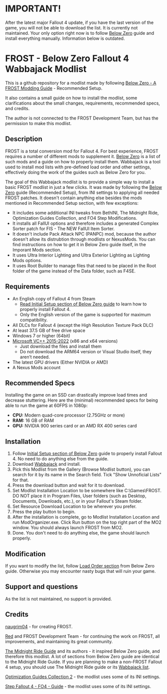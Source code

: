 # IMPORTANT!
After the latest major Fallout 4 update, if you have the last version of the game, you will not be able to download the list. It is currently not maintained. Your only option right now is to follow [Below Zero](https://redawt.github.io/f4-frost-guide) guide and install everything manually. Information below is outdated.

# FROST - Below Zero Fallout 4 Wabbajack Modlist

This is a github repository for a modlist made by following [Below Zero - A FROST Modding Guide](https://redawt.github.io/f4-frost-guide) -  Recommended Setup. 

It also contains a small guide on how to install the modlist, some clarifications about the small changes, requirements, recommended specs, and credits.

The author is not connected to the FROST Development Team, but has the permission to make this modlist.

## Description
FROST is a total conversion mod for Fallout 4. For best experience, FROST requires a number of different mods to supplement it. [Below Zero](https://redawt.github.io/f4-frost-guide) is a list of such mods and a guide on how to properly install them. Wabbajack is a tool used to install mod lists with pre-defined load order and other settings, effectively doing the work of the guides such as Below Zero for you.

The goal of this Wabbajack modlist is to provide a simple way to install a basic FROST modlist in just a few clicks. It was made by following the [Below Zero](https://redawt.github.io/f4-frost-guide) guide (Recommended Setup), from INI settings to applying all needed FROST patches. It doesn't contain anything else besides the mods mentioned in Recommended Setup section, with few exceptions:
- It includes some additional INI tweaks from BethINI, The Midnight Ride, Optimization Guides Collection, and FO4 Step Modifications.
- It installs all FallUI options and therefore includes a generated Complex Sorter patch for FIS - The NEW FallUI Item Sorter.
- It doesn't include Pack Attack NPC (PANPC) mod, because the author doesn't allow its distrubtion through modlists or NexusMods. You can find instructions on how to get it in Below Zero guide itself, in the Imporant Mods section.
- It uses Ultra Interior Lighting and Ultra Exterior Lighting as Lighting Mods options.
- It uses Root Builder to manage files that need to be placed in the Root folder of the game instead of the Data folder, such as F4SE.

## Requirements
- An English copy of Fallout 4 from Steam
  - [Read Initial Setup section of Below Zero guide](https://redawt.github.io/f4-frost-guide/initialsetup.html) to learn how to properly install Fallout 4.
  - Only the English version of the game is supported for maximum compatibility.
- All DLCs for Fallout 4 (except the High Resolution Texture Pack DLC)
- At least 37.5 GB of free drive space
- Windows 7 or higher (64bit)
- [Microsoft VC++ 2015-2022](https://docs.microsoft.com/en-us/cpp/windows/latest-supported-vc-redist?view=msvc-170) (x86 and x64 versions)
  - Just download the files and install them
  - Do not download the ARM64 version or Visual Studio itself, they aren’t needed.
- The latest GPU drivers (Either NVIDIA or AMD)
- A Nexus Mods account

## Recommended Specs
Installing the game on an SSD can drastically improve load times and decrease stuttering. Here are the (minimal) recommended specs for being able to run the game at 60FPS in 1080p:

- **CPU:** Modern quad-core processor (2.75GHz or more)
- **RAM:** 16 GB of RAM
- **GPU:** NVIDIA 900 series card or an AMD RX 400 series card

## Installation
1. Follow [Initial Setup section of Below Zero](https://redawt.github.io/f4-frost-guide/initialsetup.html) guide to properly install Fallout 4. No need to do anything else from the guide.
2. Download [Wabbajack](https://www.wabbajack.org/) and install.
3. Pick this Modlist from the Gallery (Browse Modlist button), you can search for it by its name in the Search field. Tick "Show Unnoficial Lists" for that.
4. Press the download button and wait for it to download. 
6. Set Modlist Installation Location to be somewhere like C:\Games\FROST. DO NOT place it in Program Files, User folders (such as Desktop, Documents, Downloads, etc.), or in your Fallout's Steam folder.
7. Set Resource Download Location to be wherever you prefer.
8. Press the play button to begin.
9. After the installation is complete, go to Modlist Installation Location and run ModOrganizer.exe. Click Run button on the top right part of the MO2 window. You should always launch FROST from MO2.
10. Done. You don't need to do anything else, the game should launch properly.

## Modification 
If you want to modify the list, follow [Load Order section](https://redawt.github.io/f4-frost-guide/normallo.html) from Below Zero guide. Otherwise you may encounter nasty bugs that will ruin your game.

## Support and questions
As the list is not maintained, no support is provided.

## Credits
[naugrim04](https://www.nexusmods.com/fallout4/users/6324000) - for creating FROST.

[Red](https://www.nexusmods.com/fallout4/users/47725848) and FROST Development Team - for continuing the work on FROST, all improvements, and maintaining its great community.

[The Midnight Ride Guide](https://themidnightride.moddinglinked.com/) and its authors - it inspired Below Zero guide, and therefore this modlist. A lot of sections from Below Zero guide are identical to the Midnight Ride Guide. If you are planning to make a non-FROST Fallout 4 setup, you should use The Midnight Ride guide or its [Wabbajack list](https://themidnightride.moddinglinked.com/wabbajack.html).

[Optimization Guides Collection 2](https://www.nexusmods.com/fallout4/mods/50005) - the modlist uses some of its INI settings.

[Step Fallout 4 - FO4 - Guide](https://www.nexusmods.com/fallout4/mods/74193) - the modlist uses some of its INI settings.
